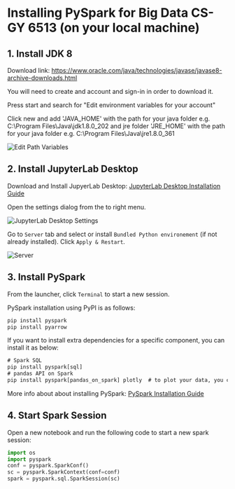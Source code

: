 # Installing PySpark for Big Data CS-GY 6513 (on your local machine)

## 1. Install JDK 8

Download link: https://www.oracle.com/java/technologies/javase/javase8-archive-downloads.html

You will need to create and account and sign-in in order to download it.

Press start and search for "Edit environment variables for your account"

Click new and add 'JAVA_HOME' with the path for your java folder e.g. C:\Program Files\Java\jdk1.8.0_202 and jre folder 'JRE_HOME' with the path for your java folder e.g. C:\Program Files\Java\jre1.8.0_361

![Edit Path Variables](https://user-images.githubusercontent.com/83875912/221330980-8e78f28f-e578-4e6c-b5df-bf34cc241442.png)

## 2. Install JupyterLab Desktop

Download and Install JupyerLab Desktop: [JupyterLab Desktop Installation Guide](https://github.com/jupyterlab/jupyterlab-desktop#installation)

Open the settings dialog from the to right menu. 

![JupyterLab Desktop Settings](https://user-images.githubusercontent.com/83875912/221332625-62128c05-7456-4461-bffc-e50cf4b59731.png)

Go to `Server` tab and select or install `Bundled Python environement` (if not already installed). Click `Apply & Restart`.

![Server](https://user-images.githubusercontent.com/83875912/221332340-96b9c3bf-d7f1-4f34-af85-75d268660388.png)
## 3. Install PySpark
From the launcher, click `Terminal` to start a new session.

PySpark installation using PyPI is as follows:
```cmd
pip install pyspark
pip install pyarrow
```
If you want to install extra dependencies for a specific component, you can install it as below:
```cmd
# Spark SQL
pip install pyspark[sql]
# pandas API on Spark
pip install pyspark[pandas_on_spark] plotly  # to plot your data, you can install plotly together
```
More info about about installing PySpark: [PySpark Installation Guide](https://spark.apache.org/docs/latest/api/python/getting_started/install.html#using-pypi)

## 4. Start Spark Session
Open a new notebook and run the following code to start a new spark session:
```python
import os
import pyspark
conf = pyspark.SparkConf()
sc = pyspark.SparkContext(conf=conf)
spark = pyspark.sql.SparkSession(sc)
```
